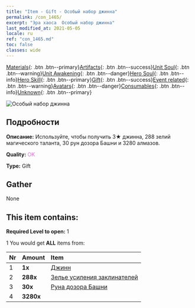 ```yaml
---
title: "Item - Gift - Особый набор джинна"
permalink: /con_1465/
excerpt: "Эра хаоса  Особый набор джинна"
last_modified_at: 2021-05-05
locale: ru
ref: "con_1465.md"
toc: false
classes: wide
---
```

 [Materials](/ItemsRU/){: .btn .btn--primary}[Artifacts](/ItemsRU/Artifacts/){: .btn .btn--success}[Unit Soul](/ItemsRU/UnitSoul/){: .btn .btn--warning}[Unit Awakening](/ItemsRU/UnitAwakening/){: .btn .btn--danger}[Hero Soul](/ItemsRU/HeroSoul/){: .btn .btn--info}[Hero Skill](/ItemsRU/HeroSkill/){: .btn .btn--primary}[Gift](/ItemsRU/Gift/){: .btn .btn--success}[Event related](/ItemsRU/Events/){: .btn .btn--warning}[Avatars](/ItemsRU/Avatars/){: .btn .btn--danger}[Consumables](/ItemsRU/Consumables/){: .btn .btn--info}[Unknown](/ItemsRU/Unknown/){: .btn .btn--primary}

 ![Особый набор джинна](/images/t/i_907079.png)

## Подробности
 **Описание:** Используйте, чтобы получить 3★ джинна, 288 зелий магического таланта, 30 рун дозора Башни и 3280 алмазов.

 **Quality:** <span style="color: #DA70D6">OK</span>

 **Type:** Gift

## Gather

  None

## This item contains:

 **Required Level to open:** 1

 1 You would get **ALL** items  from:

  | Nr | Amount |     Item    |
  |:---|:-------|:------------|
  | 1 |  **1x** | [Джинн](/ru/units/Genie/) |  | 
  | 2 |  **288x** | [Зелье усиления заклинателей](/ItemsRU/con_790/) |  | 
  | 3 |  **30x** | [Руна дозора Башни](/ItemsRU/con_785/) |  | 
  | 4 |  **3280x** | <i class="fas fa-gem"/> |  | 
